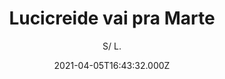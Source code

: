 ---
id: '942f821b-2c64-42b2-80a3-7a26c84bf638'
type: 'movie' # Filme, Série, Anime
title: "Lucicreide vai pra Marte"
synopsis: ["A sogra de Lucicreide é despejada e vai morar com ela. Abandonada pelo marido e sem condições de criar seus cinco filhos, ela deseja ir embora para bem longe. Com isso, Lucicreide aceita participar de uma missão que levará o primeiro homem a Marte.",
]
originalTitle: "Lucicreide vai pra Marte"
date: '2021-04-05T16:43:32.000Z'
update: '2021-04-05T16:43:32.000Z'
releaseDate: '2021-03-04T03:00:00.000Z'
imdb:
  rating: '5.1' # 8.5
  id: '' # tt0470752
duration: ': 1h 32 Min'
trailer:
  urls: [
    'qkDeOW8bO_Y',
  ]
tags: ['1080p']
genre: ['Comédia'] #
quality: 'WEB-DL' # BluRay, WEB-DL, HDTV, WEB-DL4K, WEB-DLe
format: 'MKV' # MKV, MP4, TS
audio: 'Português' # Dublado, Legendado, Dual Audio, Dub & Leg
subtitle: 'S/ L.' # Português, inglês,
size: '2.1 GB' # 4.8 GB
audioQuality: 10
videoQuality: 10
directors: []
#  - name: 'Lana Wachowski'
#    image: ''
#  - name: 'Lilly Wachowski'
#    image: ''
cast: []
#  - name: 'Keanu Reeves'
#    image: ''
#    characterName: 'Neo'
writers: []
#  - name: ''
#    image: ''
maturityRating:
  age: '' # L , 10, 12, 14, 16, 18
  topics: [''] # Violence, Illegal drugs, Inappropriate Language, Legal Drugs, Sexual Content, Extreme Violence
###########################################
download:
  
  - url: 'magnet:?xt=urn:btih:f5ccd4b2d258f5b2648a6c5e34d4bfe8e8c10f03&dn=Lucicreide.Vai.pra.Marte.2021.WEB-DL.1080p.COMANDO.TO&tr=udp%3a%2f%2fpublic.popcorn-tracker.org%3a6969%2fannounce&tr=udp%3a%2f%2ftracker.internetwarriors.net%3a1337%2fannounce&tr=udp%3a%2f%2ftracker.opentrackr.org%3a1337%2fannounce&tr=udp%3a%2f%2fexodus.desync.com%3a6969%2fannounce&tr=udp%3a%2f%2fretracker.lanta-net.ru%3a2710%2fannounce&tr=udp%3a%2f%2fopen.stealth.si%3a80%2fannounce&tr=udp%3a%2f%2fwww.torrent.eu.org%3a451%2fannounce&tr=udp%3a%2f%2fopentracker.i2p.rocks%3a6969%2fannounce&tr=http%3a%2f%2ftracker.opentrackr.org%3a1337%2fannounce&tr=udp%3a%2f%2f3rt.tace.ru%3a60889%2fannounce'
    resolution: '1080p' # 720p, 1080p, 4K,
    audio: 'Dual Áudio' # Dublado, Legendado, Dual Audio
    size: '' # 4.8 GB
    quality: '' # BluRay, WEB-DL
    format: '' # MKV
images:
  cover: '/assets/movies/lucicreide-vai-pra-marte.jpg'
  background: '/assets/movies/'
---